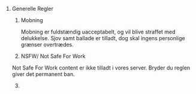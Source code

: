 1. Generelle Regler
   1.  Mobning
   
        Mobning er fuldstændig uacceptabelt, og vil blive straffet med delukkelse. 
        Sjov samt ballade er tilladt, dog skal ingens personlige grænser overtrædes.

   2.  NSFW/ Not Safe For Work
  
    Not Safe For Work content er ikke tilladt i vores server. Bryder du reglen giver det permanent ban.

   3.  